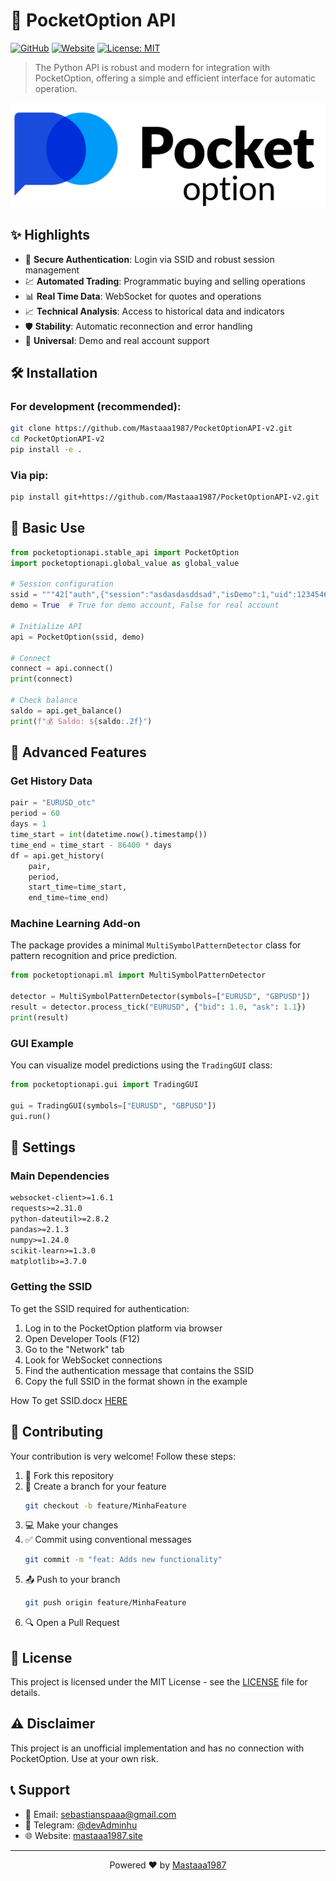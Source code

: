 # 🚀 PocketOption API

[![GitHub](https://img.shields.io/badge/GitHub-AdminhuDev-blue?style=flat-square&logo=github)](https://github.com/Mastaaa1987)
[![Website](https://img.shields.io/badge/Website-Portfolio-green?style=flat-square&logo=google-chrome)](https://Mastaaa1987.github.io)
[![License: MIT](https://img.shields.io/badge/License-MIT-yellow.svg?style=flat-square)](https://opensource.org/licenses/MIT)

> The Python API is robust and modern for integration with PocketOption, offering a simple and efficient interface for automatic operation.

![Preview of API](pocketoption.png)

## ✨ Highlights

- 🔐 **Secure Authentication**: Login via SSID and robust session management
- 💹 **Automated Trading**: Programmatic buying and selling operations
- 📊 **Real Time Data**: WebSocket for quotes and operations
- 📈 **Technical Analysis**: Access to historical data and indicators
- 🛡️ **Stability**: Automatic reconnection and error handling
- 🔄 **Universal**: Demo and real account support

## 🛠️ Installation

### For development (recommended):
```bash
git clone https://github.com/Mastaaa1987/PocketOptionAPI-v2.git
cd PocketOptionAPI-v2
pip install -e .
```

### Via pip:
```bash
pip install git+https://github.com/Mastaaa1987/PocketOptionAPI-v2.git
```

## 📖 Basic Use

```python
from pocketoptionapi.stable_api import PocketOption
import pocketoptionapi.global_value as global_value

# Session configuration
ssid = """42["auth",{"session":"asdasdasddsad","isDemo":1,"uid":12345465,"platform":2}]"""
demo = True  # True for demo account, False for real account

# Initialize API
api = PocketOption(ssid, demo)

# Connect
connect = api.connect()
print(connect)

# Check balance
saldo = api.get_balance()
print(f"💰 Saldo: ${saldo:.2f}")


```

## 🎯 Advanced Features

### Get History Data
```python
pair = "EURUSD_otc"
period = 60
days = 1
time_start = int(datetime.now().timestamp())
time_end = time_start - 86400 * days
df = api.get_history(
    pair,
    period,
    start_time=time_start,
    end_time=time_end)
```

### Machine Learning Add-on

The package provides a minimal `MultiSymbolPatternDetector` class for pattern
recognition and price prediction.

```python
from pocketoptionapi.ml import MultiSymbolPatternDetector

detector = MultiSymbolPatternDetector(symbols=["EURUSD", "GBPUSD"])
result = detector.process_tick("EURUSD", {"bid": 1.0, "ask": 1.1})
print(result)
```

### GUI Example

You can visualize model predictions using the `TradingGUI` class:

```python
from pocketoptionapi.gui import TradingGUI

gui = TradingGUI(symbols=["EURUSD", "GBPUSD"])
gui.run()
```

## 🔧 Settings

### Main Dependencies
```txt
websocket-client>=1.6.1
requests>=2.31.0
python-dateutil>=2.8.2
pandas>=2.1.3
numpy>=1.24.0
scikit-learn>=1.3.0
matplotlib>=3.7.0
```

### Getting the SSID
To get the SSID required for authentication:

1. Log in to the PocketOption platform via browser
2. Open Developer Tools (F12)
3. Go to the "Network" tab
4. Look for WebSocket connections
5. Find the authentication message that contains the SSID
6. Copy the full SSID in the format shown in the example

How To get SSID.docx [HERE](https://github.com/Mastaaa1987/PocketOptionAPI/raw/refs/heads/master/How%20to%20get%20SSID.docx)

## 🤝 Contributing

Your contribution is very welcome! Follow these steps:

1. 🍴 Fork this repository
2. 🔄 Create a branch for your feature
   ```bash
   git checkout -b feature/MinhaFeature
   ```
3. 💻 Make your changes
4. ✅ Commit using conventional messages
   ```bash
   git commit -m "feat: Adds new functionality"
   ```
5. 📤 Push to your branch
   ```bash
   git push origin feature/MinhaFeature
   ```
6. 🔍 Open a Pull Request

## 📜 License

This project is licensed under the MIT License - see the [LICENSE](LICENSE) file for details.

## ⚠️ Disclaimer

This project is an unofficial implementation and has no connection with PocketOption. Use at your own risk.

## 📞 Support

- 📧 Email: [sebastianspaaa@gmail.com](mailto:sebastianspaaa@gmail.com)
- 💬 Telegram: [@devAdminhu](https://t.me/mastaaa667)
- 🌐 Website: [mastaaa1987.site](https://mastaaa1987.github.io)

---

<p align="center">
  Powered ❤️ by <a href="https://github.com/Mastaaa1987">Mastaaa1987</a>
</p> 
